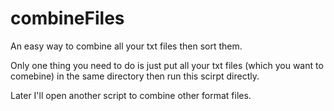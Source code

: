 combineFiles
============

An easy way to combine all your txt files then sort them.

Only one thing you need to do is just put all your txt files (which you want to comebine) 
in the same directory then run this scirpt directly.

Later I'll open another script to combine other format files.
